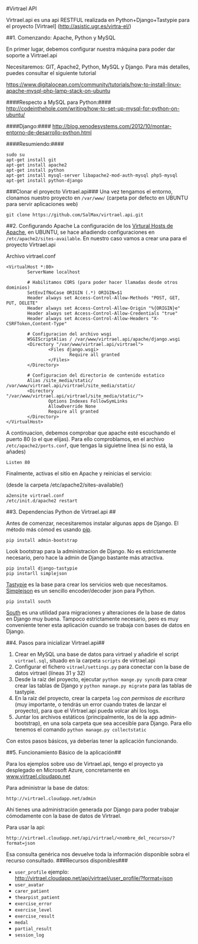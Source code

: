 #Virtrael API

Virtrael.api es una api RESTFUL realizada en Python+Django+Tastypie para el proyecto [Virtrael] (http://asistic.ugr.es/virtra-el/)

##1. Comenzando: Apache, Python y MySQL

En primer lugar, debemos configurar nuestra máquina para poder dar soporte a Virtrael.api

Necesitaremos: GIT, Apache2, Python, MySQL y Django. Para más detalles, puedes consultar el siguiente tutorial

https://www.digitalocean.com/community/tutorials/how-to-install-linux-apache-mysql-php-lamp-stack-on-ubuntu

####Respecto a MySQL para Python:####
http://codeinthehole.com/writing/how-to-set-up-mysql-for-python-on-ubuntu/

####Django:####
http://blog.xenodesystems.com/2012/10/montar-entorno-de-desarrollo-python.html

####Resumiendo:####
```
sudo su
apt-get install git
apt-get install apache2
apt-get install python
apt-get install mysql-server libapache2-mod-auth-mysql php5-mysql
apt-get install python-django
```

###Clonar el proyecto Virtrael.api###
Una vez tengamos el entorno, clonamos nuestro proyecto en `/var/www/` (carpeta por defecto en UBUNTU para servir aplicaciones web)

```
git clone https://github.com/SalMax/virtrael.api.git
```

##2. Configurando Apache
La configuración de los [Virtural Hosts de Apache](http://httpd.apache.org/docs/2.2/vhosts/), en UBUNTU, se hace añadiendo configuraciones en `/etc/apache2/sites-available`. En nuestro caso vamos a crear una para el proyecto Virtrael.api

Archivo virtrael.conf
```
<VirtualHost *:80>
        ServerName localhost

        # Habilitamos CORS (para poder hacer llamadas desde otros dominios)
        SetEnvIfNoCase ORIGIN (.*) ORIGIN=$1
        Header always set Access-Control-Allow-Methods "POST, GET, PUT, DELETE"
        Header always set Access-Control-Allow-Origin "%{ORIGIN}e"
        Header always set Access-Control-Allow-Credentials "true"
        Header always set Access-Control-Allow-Headers "X-CSRFToken,Content-Type"

        # Configuracion del archivo wsgi
        WSGIScriptAlias / /var/www/virtrael.api/apache/django.wsgi
        <Directory "/var/www/virtrael.api/virtrael">
                <Files django.wsgi>
                        Require all granted
                </Files>
        </Directory>

        # Configuracion del directorio de contenido estatico
        Alias /site_media/static/ /var/www/virtrael.api/virtrael/site_media/static/
        <Directory "/var/www/virtrael.api/virtrael/site_media/static/">
                Options Indexes FollowSymLinks
                AllowOverride None
                Require all granted
        </Directory>
</VirtualHost>
```

A continuacion, debemos comprobar que apache esté escuchando el puerto 80 (o el que elijas). Para ello comproblamos, en el archivo `/etc/apache2/ports.conf`, que tengas la siguietne línea (si no está, la añades)
```
Listen 80
````

Finalmente, activas el sitio en Apache y reinicias el servicio: 

(desde la carpeta /etc/apache2/sites-available/)
```
a2ensite virtrael.conf
/etc/init.d/apache2 restart
```

##3. Dependencias Python de Virtrael.api ##

Antes de comenzar, necesitaremos instalar algunas apps de Django. El método más cómod es usando [pip](https://pip.pypa.io/en/latest/).


```
pip install admin-bootstrap
```
Look bootstrap para la administracion de Django. No es estrictamente necesario, pero hace la admin de Django bastante más atractiva.
<br>
```
pip install django-tastypie
pip instarll simplejson
```
[Tastypie](https://django-tastypie.readthedocs.org/en/latest/) es la base para crear los servicios web que necesitamos. [Simplejson](https://pypi.python.org/pypi/simplejson) es un sencillo encoder/decoder json para Python.
<br>
```
pip install south
```
[South](https://south.readthedocs.org/en/latest/) es una utilidad para migraciones y alteraciones de la base de datos en Django muy buena. Tampoco estrictamente necesario, pero es muy conveniente tener esta aplicación cuando se trabaja con bases de datos en Django.

##4. Pasos para inicializar Virtrael.api##

1. Crear en MySQL una base de datos para virtrael y añadirle el script `virtrael.sql`, situado en la carpeta `scripts` de virtrael.api
2. Configurar el fichero `vitrael/settings.py` para conectar con la base de datos virtrael (líneas 31 y 32)
3. Desde la raíz del proyecto, ejecutar `python mange.py syncdb` para crear crear las tablas de Django y `python manage.py migrate` para las tablas de tastypie.
4. En la raíz del proyecto, crear la carpeta `log` *con permisos de escritura* (muy importante, o tendrás un error cuando trates de lanzar el proyecto), para que el Virtrael.api pueda volcar ahí los logs.
5. Juntar los archivos estáticos (principalmente, los de la app admin-bootstrap), en una sola carpeta que sea accesible para Django. Para ello tenemos el comando `python manage.py collectstatic`

Con estos pasos básicos, ya deberías tener la aplicación funcionando.

##5. Funcionamiento Básico de la aplicación##

Para los ejemplos sobre uso de Virtrael.api, tengo el proyecto ya desplegado en Microsoft Azure, concretamente en www.virtrael.cloudapp.net

Para administrar la base de datos:
```
http://virtrael.cloudapp.net/admin
```
Ahí tienes una administración generada por Django para poder trabajar cómodamente con la base de datos de Virtrael.

Para usar la api:

```
http://virtrael.cloudapp.net/api/virtrael/<nombre_del_recurso>/?format=json
````

Esa consulta genérica nos devuelve toda la información disponible sobra el recurso consultado.
###Recursos disponibles###
* `user_profile` ejemplo: http://virtrael.cloudapp.net/api/virtrael/user_profile/?format=json
* `user_avatar` 
* `carer_patient`
* `thearpist_patient`
* `exercise_error`
* `exercise_level`
* `exercise_result`
* `medal`
* `partial_result`
* `session_log`






